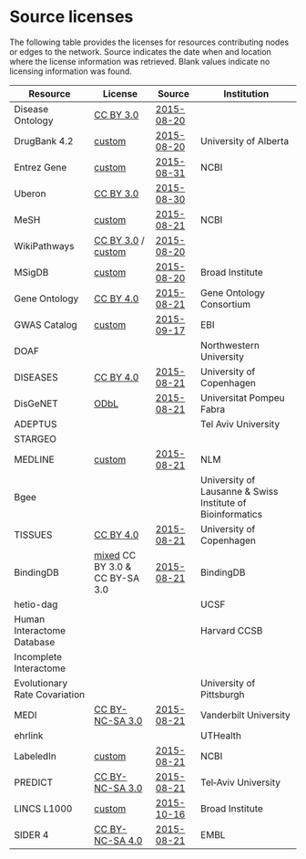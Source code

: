 # Source licenses

The following table provides the licenses for resources contributing nodes or edges to the network. Source indicates the date when and location where the license information was retrieved. Blank values indicate no licensing information was found.

| Resource | License | Source | Institution |
| -------- | ------- | ------ | ----------- |
| Disease Ontology | [CC BY 3.0](https://creativecommons.org/licenses/by/3.0/) | [2015-08-20](http://disease-ontology.org/resources/) |  |
| DrugBank 4.2 | [custom](custom/DrugBank.md) | [2015-08-20](http://www.drugbank.ca/) | University of Alberta |
| Entrez Gene | [custom](custom/NCBI.md) | [2015-08-31](http://www.ncbi.nlm.nih.gov/home/about/policies.shtml) |  NCBI |
| Uberon | [CC BY 3.0](http://creativecommons.org/licenses/by/3.0/) | [2015-08-30](https://github.com/obophenotype/uberon/issues/1139#issuecomment-136204582) |
| MeSH | [custom](custom/MeSH.md) | [2015-08-21](https://www.nlm.nih.gov/mesh/termscon.html) | NCBI |
| WikiPathways | [CC BY 3.0](https://creativecommons.org/licenses/by/3.0/) / [custom](custom/WikiPathways.md) | [2015-08-20](http://www.wikipathways.org/index.php/WikiPathways:License_Terms) |
| MSigDB | [custom](custom/MSigDB.asciidoc) | [2015-08-20](http://www.broadinstitute.org/gsea/msigdb/download_file.jsp?filePath=/resources/licenses/gsea_msigdb_license.txt) | Broad Institute |
| Gene Ontology | [CC BY 4.0](https://creativecommons.org/licenses/by/4.0/legalcode) | [2015-08-21](http://geneontology.org/page/use-and-license) | Gene Ontology Consortium |
| GWAS Catalog | [custom](custom/EBI.md) | [2015-09-17](http://www.ebi.ac.uk/about/terms-of-use) | EBI |
| DOAF |  |  | Northwestern University|
| DISEASES | [CC BY 4.0](http://creativecommons.org/licenses/by/4.0/) | [2015-08-21](http://diseases.jensenlab.org/Downloads) | University of Copenhagen |
| DisGeNET | [ODbL](http://opendatacommons.org/licenses/odbl/) |  [2015-08-21](http://www.disgenet.org/web/DisGeNET/menu) | Universitat Pompeu Fabra |
| ADEPTUS |  |  | Tel Aviv University |
| STARGEO |  |  |
| MEDLINE | [custom](custom/MEDLINE.md) | [2015-08-21](http://www.nlm.nih.gov/databases/journal.html) | NLM |
| Bgee | | | University of Lausanne & Swiss Institute of Bioinformatics
| TISSUES | [CC BY 4.0](http://creativecommons.org/licenses/by/4.0/) | [2015-08-21](http://tissues.jensenlab.org/Downloads) | University of Copenhagen |
| BindingDB | [mixed](custom/BingindDB.md) CC BY 3.0 & CC BY-SA 3.0 | [2015-08-21](https://www.bindingdb.org/bind/info.jsp) | BindingDB |
| hetio-dag |  |  | UCSF |
| Human Interactome Database |  |  | Harvard CCSB |
| Incomplete Interactome |  |  |
| Evolutionary Rate Covariation |  |  | University of Pittsburgh |
| MEDI | [CC BY-NC-SA 3.0](http://creativecommons.org/licenses/by-nc-sa/3.0/deed.en_US) | [2015-08-21](http://knowledgemap.mc.vanderbilt.edu/research/content/MEDI) | Vanderbilt University |
| ehrlink |  |  | UTHealth |
| LabeledIn | [custom](custom/LabeledIn.txt) | [2015-08-21](http://ftp.ncbi.nlm.nih.gov/pub/lu/LabeledIn/README.txt) | NCBI |
| PREDICT | [CC BY-NC-SA 3.0](http://creativecommons.org/licenses/by-nc-sa/3.0/) | [2015-08-21](http://msb.embopress.org/content/7/1/496) | Tel‐Aviv University |
| LINCS L1000 | [custom](custom/L1000.md) | [2015-10-16](http://www.lincscloud.org/license/) | Broad Institute |
| SIDER 4 | [CC BY-NC-SA 4.0](http://creativecommons.org/licenses/by-nc-sa/4.0/) | [2015-08-21](http://sideeffects.embl.de/download/) | EMBL |
